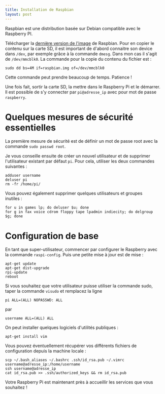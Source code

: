 ```yaml
---
title: Installation de Raspbian
layout: post
---
```


Raspbian est une distribution basée sur Debian compatible avec le Raspberry PI. 

Télécharger la [dernière version de l'image](http://downloads.raspberrypi.org/raspbian_latest.torrent) de Raspbian. Pour en copier le contenu sur la carte SD, il est important de d'abord connaitre son device dans `/dev`, par exemple grâce à la commande `dmesg`. Dans mon cas il s'agit de `/dev/mmcblk0`. La commande pour la copie du contenu du fichier est&nbsp;:


	sudo dd bs=4M if=raspbian.img of=/dev/mmcblk0

Cette commande peut prendre beaucoup de temps. Patience&nbsp;!

Une fois fait, sortir la carte SD, la mettre dans le Raspberry Pi et le démarrer. Il est possible de s'y connecter par `pi@adresse_ip` avec pour mot de passe `raspberry`.

# Quelques mesures de sécurité essentielles

La première mesure de sécurité est de définir un mot de passe root avec la commande `sudo passwd root`.

Je vous conseille ensuite de créer un nouvel utilisateur et de supprimer l'utilisateur existant par défaut `pi`. Pour cela, utiliser les deux commandes suivantes&nbsp;:

	adduser username
	deluser pi
	rm -fr /home/pi/

Vous pouvez également supprimer quelques utilisateurs et groupes inutiles&nbsp;:

	for u in games lp; do deluser $u; done
	for g in fax voice cdrom floppy tape lpadmin indiecity; do delgroup $g; done

# Configuration de base

En tant que super-utilisateur, commencer par configurer le Raspberry avec la commande `raspi-config`. Puis une petite mise à jour est de mise&nbsp;:

	apt-get update
	apt-get dist-upgrade
	rpi-update
	reboot

Si vous souhaitez que votre utilisateur puisse utiliser la commande sudo, taper la commande `visudo` et remplacez la ligne 
	
	pi ALL=(ALL) NOPASSWD: ALL

par

	username ALL=(ALL) ALL

On peut installer quelques logiciels d'utilités publiques&nbsp;:

	apt-get install vim

Vous pouvez éventuellement récupérer vos différents fichiers de configuration depuis la machine locale&nbsp;:

	scp ~/.bash_aliases ~/.bashrc .ssh/id_rsa.pub ~/.vimrc username@adresse_ip:/home/username
	ssh username@adresse_ip
	cat id_rsa.pub >> .ssh/authorized_keys && rm id_rsa.pub


Votre Raspberry Pi est maintenant près à accueillir les services que vous souhaitez&nbsp;!
